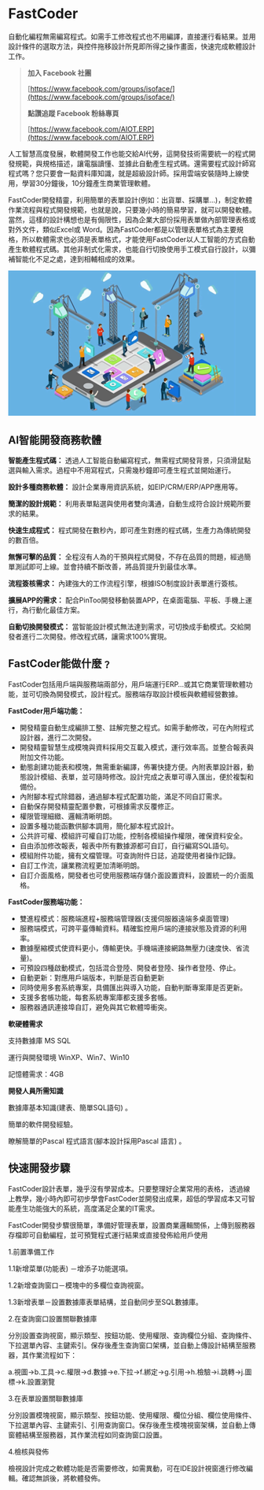 # FastCoder
自動化編程無需編寫程式。如需手工修改程式也不用編譯，直接運行看結果。並用設計條件的選取方法，與控件拖移設計所見即所得之操作畫面，快速完成軟體設計工作。

> **加入 Facebook 社團**
>
> [https://www.facebook.com/groups/isoface/](https://www.facebook.com/groups/isoface/)
> 
> **點讚追蹤 Facebook 粉絲專頁**
> 
> [https://www.facebook.com/AIOT.ERP](https://www.facebook.com/AIOT.ERP)

人工智慧高度發展，軟體開發工作也能交給AI代勞，這開發技術需要統一的程式開發規範，與規格描述，讓電腦讀懂、並據此自動產生程式碼。還需要程式設計師寫程式嗎？您只要會一點資料庫知識，就是超級設計師。採用雲端安裝隨時上線使用，學習30分鐘後，10分鐘產生商業管理軟體。


FastCoder開發精靈，利用簡單的表單設計(例如：出貨單、採購單…)，制定軟體作業流程與程式開發規範，也就是說，只要幾小時的簡易學習，就可以開發軟體。當然，這樣的設計構想也是有侷限性，因為企業大部份採用表單做內部管理表格或對外文件，類似Excel或 Word。因為FastCoder都是以管理表單格式為主要規格，所以軟體需求也必須是表單格式，才能使用FastCoder以人工智能的方式自動產生軟體程式碼。其他非制式化需求，也能自行切換使用手工模式自行設計，以彌補智能化不足之處，達到相輔相成的效果。

![](images/cd02.jpg)

## AI智能開發商務軟體
**智能產生程式碼：** 透過人工智能自動編寫程式，無需程式開發背景，只須滑鼠點選與輸入需求。過程中不用寫程式，只需幾秒鐘即可產生程式並開始運行。

**設計多種商務軟體：** 設計企業專用資訊系統，如EIP/CRM/ERP/APP應用等。

**簡潔的設計規範：** 利用表單點選與使用者雙向溝通，自動生成符合設計規範所要求的結果。

**快速生成程式：** 程式開發在數秒內，即可產生對應的程式碼，生產力為傳統開發的數百倍。

**無懈可擊的品質：** 全程沒有人為的干預與程式開發，不存在品質的問題，經過簡單測試即可上線。並會持續不斷改善，將品質提升到最佳水準。

**流程簽核需求：** 內建強大的工作流程引擎，根據ISO制度設計表單進行簽核。

**擴展APP的需求：** 配合PinToo開發移動裝置APP，在桌面電腦、平板、手機上運行，為行動化最佳方案。

**自動切換開發模式：** 當智能設計模式無法達到需求，可切換成手動模式。交給開發者進行二次開發。修改程式碼，讓需求100%實現。

## FastCoder能做什麼﹖

FastCoder包括用戶端與服務端兩部分，用戶端運行ERP…或其它商業管理軟體功能，並可切換為開發模式，設計程式。服務端存取設計模板與軟體經營數據。

**FastCoder用戶端功能：**

* 開發精靈自動生成編排工整、註解完整之程式。如需手動修改，可在內附程式設計器，進行二次開發。
* 開發精靈智慧生成模塊與資料採用交互載入模式，運行效率高。並整合報表與附加文件功能。
* 動態創建功能表和模塊，無需重新編譯，佈署快捷方便。內附表單設計器，動態設計模組、表單，並可隨時修改。設計完成之表單可導入匯出，便於複製和備份。
* 內附腳本程式除錯器，通過腳本程式配置功能，滿足不同自訂需求。
* 自動保存開發精靈配置參數，可根據需求反覆修正。
* 權限管理細緻、邏輯清晰明朗。
* 設置多種功能函數供腳本調用，簡化腳本程式設計。
* 公共許可權、模組許可權自訂功能，控制各模組操作權限，確保資料安全。
* 自由添加修改報表，報表中所有數據源都可自訂，自行編寫SQL語句。
* 模組附件功能，擁有文檔管理。可查詢附件日誌，追蹤使用者操作記錄。
* 自訂工作流，讓業務流程更加清晰明朗。
* 自訂介面風格，開發者也可使用服務端存儲介面設置資料，設置統一的介面風格。

**FastCoder服務端功能：**

* 雙進程模式：服務端進程+服務端管理器(支援伺服器遠端多桌面管理)
* 服務端模式，可跨平臺傳輸資料。精確監控用戶端的連接狀態及資源的利用率。
* 數據壓縮模式使資料更小，傳輸更快。手機端連接網路無壓力(速度快、省流量)。
* 可預設四種啟動模式，包括混合登陸、開發者登陸、操作者登陸、停止。
* 自動更新：對應用戶端版本，判斷是否自動更新
* 同時使用多套系統專案，具備匯出與導入功能，自動判斷專案庫是否更新。
* 支援多套帳功能，每套系統專案庫都支援多套帳。
* 服務器通訊連接埠自訂，避免與其它軟體埠衝突。

**軟硬體需求**

支持數據庫 MS SQL

運行與開發環境 WinXP、Win7、Win10

記憶體需求：4GB

**開發人員所需知識**

數據庫基本知識(建表、簡單SQL語句) 。

簡單的軟件開發經驗。

瞭解簡單的Pascal 程式語言(腳本設計採用Pascal 語言) 。

## 快速開發步驟
FastCoder設計表單，幾乎沒有學習成本。只要整理好企業常用的表格， 透過線上教學，幾小時內即可初步學會FastCoder並開發出成果，超低的學習成本又可智能產生功能強大的系統，高度滿足企業的IT需求。

FastCoder開發步驟很簡單，準備好管理表單，設置商業邏輯關係，上傳到服務器存檔即可自動編程，並可預覽程式運行結果或直接發佈給用戶使用

1.前置準備工作

1.1新增菜單(功能表) －增添子功能選項。

1.2新增查詢窗口－模塊中的多欄位查詢視窗。

1.3新增表單－設置數據庫表單結構，並自動同步至SQL數據庫。

2.在查詢窗口設置關聯數據庫

分別設置查詢視窗，顯示類型、按鈕功能、使用權限、查詢欄位分組、查詢條件、下拉選單內容、主鍵索引。保存後產生查詢窗口架構，並自動上傳設計結構至服務器，其作業流程如下：

a.視圖→b.工具→c.權限→d.數據→e.下拉→f.綁定→g.引用→h.檢驗→i.跳轉→j.圖標→k.設置瀏覽

3.在表單設置關聯數據庫

分別設置模塊視窗，顯示類型、按鈕功能、使用權限、欄位分組、欄位使用條件、下拉選單內容、主鍵索引、引用查詢窗口。保存後產生模塊視窗架構，並自動上傳窗體結構至服務器，其作業流程如同查詢窗口設置。

4.檢核與發佈

檢視設計完成之軟體功能是否需要修改，如需異動，可在IDE設計視窗進行修改編輯。確認無誤後，將軟體發佈。